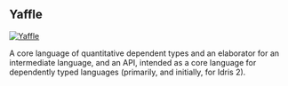 Yaffle
------

[![Yaffle](https://github.com/edwinb/Yaffle/actions/workflows/ci-yaffle.yml/badge.svg)](https://github.com/edwinb/Yaffle/actions/workflows/ci-yaffle.yml)

A core language of quantitative dependent types and an elaborator for an
intermediate language, and an API, intended as a core language for dependently
typed languages (primarily, and initially, for Idris 2).
